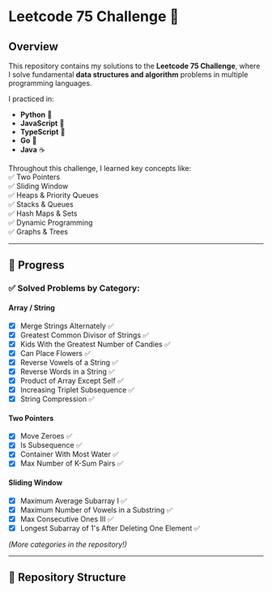 # Leetcode 75 Challenge 🚀  

## Overview  
This repository contains my solutions to the **Leetcode 75 Challenge**, where I solve fundamental **data structures and algorithm** problems in multiple programming languages.  

I practiced in:  
- **Python** 🐍  
- **JavaScript** 💛  
- **TypeScript** 🔷  
- **Go** 🐹  
- **Java** ☕  

Throughout this challenge, I learned key concepts like:  
✅ Two Pointers  
✅ Sliding Window  
✅ Heaps & Priority Queues  
✅ Stacks & Queues  
✅ Hash Maps & Sets  
✅ Dynamic Programming  
✅ Graphs & Trees  

---

## 📌 Progress  

### **✅ Solved Problems by Category:**  

#### **Array / String**  
- [x] Merge Strings Alternately ✅  
- [x] Greatest Common Divisor of Strings ✅  
- [x] Kids With the Greatest Number of Candies ✅  
- [x] Can Place Flowers ✅  
- [x] Reverse Vowels of a String ✅  
- [x] Reverse Words in a String ✅  
- [x] Product of Array Except Self ✅  
- [x] Increasing Triplet Subsequence ✅  
- [x] String Compression ✅  

#### **Two Pointers**  
- [x] Move Zeroes ✅  
- [x] Is Subsequence ✅  
- [x] Container With Most Water ✅  
- [x] Max Number of K-Sum Pairs ✅  

#### **Sliding Window**  
- [x] Maximum Average Subarray I ✅  
- [x] Maximum Number of Vowels in a Substring ✅  
- [x] Max Consecutive Ones III ✅  
- [x] Longest Subarray of 1's After Deleting One Element ✅  

*(More categories in the repository!)*  

---

## 📁 Repository Structure  

